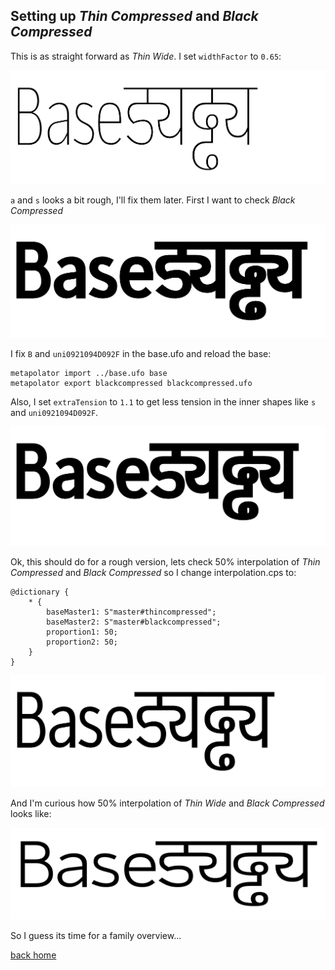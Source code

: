 ## Setting up *Thin Compressed* and *Black Compressed*

This is as straight forward as *Thin Wide*. I set `widthFactor` to `0.65`:

![image](thincompressed.png)

`a` and `s` looks a bit rough, I'll fix them later. First I want to check *Black Compressed*

![image](compblack.png)

I fix `B` and `uni0921094D092F` in the base.ufo and reload the base:

	metapolator import ../base.ufo base
	metapolator export blackcompressed blackcompressed.ufo


Also, I set `extraTension` to `1.1` to get less tension in the inner shapes like `s` and `uni0921094D092F`.

![image](compblackfixed.png)

Ok, this should do for a rough version, lets check 50% interpolation of *Thin Compressed* and *Black Compressed* so I change interpolation.cps to:

	@dictionary {
	    * {
	        baseMaster1: S"master#thincompressed";
	        baseMaster2: S"master#blackcompressed";
	        proportion1: 50;
	        proportion2: 50;
	    }
	}
	

![image](inter_th_cp_bl_cp.png)

And I'm curious how 50% interpolation of *Thin Wide* and *Black Compressed* looks like:

![image](inter_th_wi_bl_cp.png)

So I guess its time for a family overview...

[back home](https://github.com/metapolator/sean)
